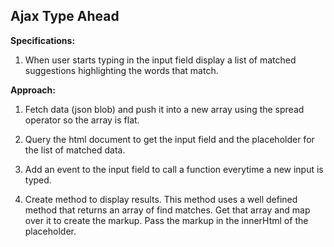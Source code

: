 ## Ajax Type Ahead

**Specifications:**

1. When user starts typing in the input field display a list of matched suggestions highlighting the words that match.

**Approach:**

1. Fetch data (json blob) and push it into a new array using the spread operator so the array is flat.

2. Query the html document to get the input field and the placeholder for the list of matched data.

3. Add an event to the input field to call a function everytime a new input is typed.

4. Create method to display results. This method uses a well defined method that returns an array of find matches. Get that array and map over it to create the markup. Pass the markup in the innerHtml of the placeholder.
